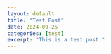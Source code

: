 ```yaml
---
layout: default
title: "Test Post"
date: 2024-09-25
categories: [test]
excerpt: "This is a test post."
---
```


